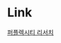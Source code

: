 # Link
[퍼플렉시티 리서치](https://www.perplexity.ai/search/prompttemplate-task-bootable-c-hSTv7a0HSOu7YaiN9vUc9Q)

